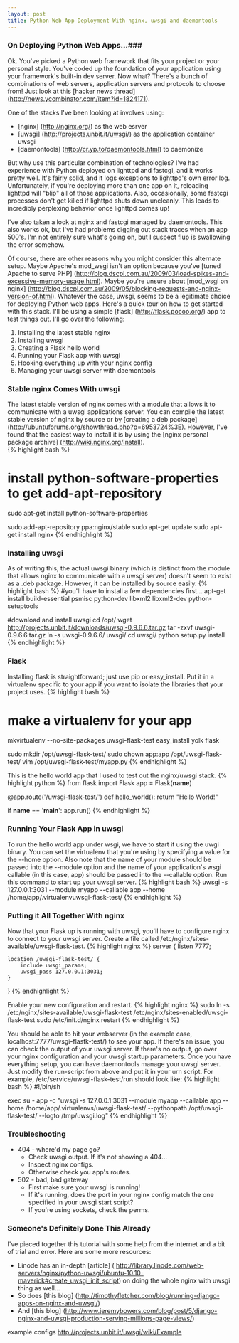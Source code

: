 ```yaml
---
layout: post
title: Python Web App Deployment With nginx, uwsgi and daemontools
---
```

### On Deploying Python Web Apps...###
Ok.  You've picked a Python web framework that fits your project or your personal style.  You've coded up the foundation of your application using your framework's built-in dev server.  Now what?  There's a bunch of combinations of web servers, application servers and protocols to choose from!  Just look at this [hacker news thread] (http://news.ycombinator.com/item?id=1824171). 

One of the stacks I've been looking at involves using:
* [nginx] (http://nginx.org/) as the web esrver
* [uwsgi] (http://projects.unbit.it/uwsgi/) as the application container uwsgi
* [daemontools] (http://cr.yp.to/daemontools.html) to daemonize 

But why use this particular combination of technologies?  I've had experience with Python deployed on lighttpd and fastcgi, and it works pretty well.  It's fairly solid, and it logs exceptions to lighttpd's own error log.  Unfortunately, if you're deploying more than one app on it, reloading lighttpd will "blip" all of those applications.  Also, occasionally, some fastcgi processes don't get killed if lighttpd shuts down uncleanly.  This leads to incredibly perplexing behavior once lighttpd comes up!

I've also taken a look at nginx and fastcgi managed by daemontools.  This also works ok, but I've had problems digging out stack traces when an app 500's.  I'm not entirely sure what's going on, but I suspect flup is swallowing the error somehow.

Of course, there are other reasons why you might consider this alternate setup.  Maybe Apache's mod_wsgi isn't an option because you've [tuned Apache to serve PHP] (http://blog.dscpl.com.au/2009/03/load-spikes-and-excessive-memory-usage.html).  Maybe you're unsure about [mod_wsgi on nginx] (http://blog.dscpl.com.au/2009/05/blocking-requests-and-nginx-version-of.html).  Whatever the case, uwsgi, seems to be a legitimate choice for deploying Python web apps.  Here's a quick tour on how to get started with this stack.  I'll be using a simple [flask] (http://flask.pocoo.org/) app to test things out.  I'll go over the following:

1. Installing the latest stable nginx
2. Installing uwsgi
3. Creating a Flask hello world
4. Running your Flask app with uwsgi
5. Hooking everything up with your nginx config
6. Managing your uwsgi server with daemontools



### Stable nginx Comes With uwsgi ###
The latest stable version of nginx comes with a module that allows it to communicate with a uwsgi applications server.  You can compile the latest stable version of nginx by source or by [creating a deb package] (http://ubuntuforums.org/showthread.php?p=6953724%3E).  However, I've found that the easiest way to install it is by using the [nginx personal package archive] (http://wiki.nginx.org/Install).  
{% highlight bash %}
# install python-software-properties to get add-apt-repository
sudo apt-get install python-software-properties

sudo add-apt-repository ppa:nginx/stable
sudo apt-get update 
sudo apt-get install nginx
{% endhighlight %}

### Installing uwsgi ###
As of writing this, the actual uwsgi binary (which is distinct from the module that allows nginx to communicate with a uwsgi server) doesn't seem to exist as a .deb package.  However, it can be installed by source easily. 
{% highlight bash %}
#you'll have to install a few dependencies first...
apt-get install build-essential psmisc python-dev libxml2 libxml2-dev python-setuptools

#download and install uwsgi
cd /opt/
wget http://projects.unbit.it/downloads/uwsgi-0.9.6.6.tar.gz
tar -zxvf uwsgi-0.9.6.6.tar.gz
ln -s uwsgi-0.9.6.6/ uwsgi/
cd uwsgi/
python setup.py install
{% endhighlight %}

### Flask ###
Installing flask is straightforward; just use pip or easy_install.  Put it in a virtualenv specific to your app if you want to isolate the libraries that your project uses. 
{% highlight bash %}
# make a virtualenv for your app
mkvirtualenv --no-site-packages uwsgi-flask-test
easy_install yolk flask

sudo mkdir /opt/uwsgi-flask-test/
sudo chown app:app /opt/uwsgi-flask-test/
vim /opt/uwsgi-flask-test/myapp.py
{% endhighlight %}

This is the hello world app that I used to test out the nginx/uwsgi stack.
{% highlight python %}
from flask import Flask
app = Flask(__name__)

@app.route('/uwsgi-flask-test/')
def hello_world():
	return "Hello World!"

if __name__ == '__main__':
	app.run()
{% endhighlight %}


### Running Your Flask App in uwsgi ###
To run the hello world app under wsgi, we have to start it using the uwgi binary.  You can set the virtualenv that you're using by specifying a value for the --home option.  Also note that the name of your module should be passed into the --module option and the name of your application's wsgi callable (in this case, app) should be passed into the --callable option.  Run this command to start up your uwsgi server.
{% highlight bash %}
uwsgi -s 127.0.0.1:3031 --module myapp --callable app --home /home/app/.virtualenvuwsgi-flask-test/
{% endhighlight %}

### Putting it All Together With nginx ###
Now that your Flask up is running with uwsgi, you'll have to configure nginx to connect to your uwsgi server.  Create a file called /etc/nginx/sites-available/uwsgi-flask-test.
{% highlight nginx %}
server {
	listen       7777;

	location /uwsgi-flask-test/ {
		include uwsgi_params;
		uwsgi_pass 127.0.0.1:3031;
	}
}
{% endhighlight %}

Enable your new configuration and restart.
{% highlight nginx %}
sudo ln -s /etc/nginx/sites-available/uwsgi-flask-test /etc/nginx/sites-enabled/uwsgi-flask-test
sudo /etc/init.d/nginx restart
{% endhighlight %}

You should be able to hit your webserver (in the example case, localhost:7777/uwsgi-flastk-test/) to see your app.  If there's an issue, you can check the output of your uwsgi server.  If there's no output, go over your nginx configuration and your uwsgi startup parameters.  Once you have everything setup, you can have daemontools manage your uwsgi server.  Just modify the run-script from above and put it in your urn script.  For example, /etc/service/uwsgi-flask-test/run should look like:
{% highlight bash %}
#!/bin/sh

exec su - app -c "uwsgi -s 127.0.0.1:3031 --module myapp --callable app --home /home/app/.virtualenvs/uwsgi-flask-test/ --pythonpath /opt/uwsgi-flask-test/ --logto /tmp/uwsgi.log"
{% endhighlight %}


### Troubleshooting ###
* 404 - where'd my page go?
   * Check uwsgi output.  If it's not showing a 404...
   * Inspect nginx configs.
   * Otherwise check you app's routes.
* 502 - bad, bad gateway
   * First make sure your uwsgi is running!
   * If it's running, does the port in your nginx config match the one specified in your uwsgi start script? 
   * If you're using sockets, check the perms.

### Someone's Definitely Done This Already ###
I've pieced together this tutorial with some help from the internet and a bit of trial and error.  Here are some more resources:
* Linode has an in-depth [article] ( http://library.linode.com/web-servers/nginx/python-uwsgi/ubuntu-10.10-maverick#create_uwsgi_init_script) on doing the whole nginx with uwsgi thing as well...
* So does [this blog] (http://timothyfletcher.com/blog/running-django-apps-on-nginx-and-uwsgi/)
* And [this blog] (http://www.jeremybowers.com/blog/post/5/django-nginx-and-uwsgi-production-serving-millions-page-views/)

example configs
http://projects.unbit.it/uwsgi/wiki/Example
